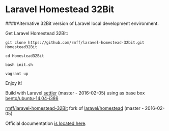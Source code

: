 # Laravel Homestead 32Bit

####Alternative 32Bit version of Laravel local development environment.




Get Laravel Homestead 32Bit:



```
git clone https://github.com/rmff/laravel-homestead-32bit.git Homestead32Bit

cd Homestead32Bit

bash init.sh

vagrant up
```



Enjoy it!




Build with Laravel [settler](https://github.com/laravel/settler) (master - 2016-02-05) using as base box [bento/ubuntu-14.04-i386](https://atlas.hashicorp.com/bento/boxes/ubuntu-14.04)




[rmff/laravel-homestead-32Bit](https://github.com/rmff/laravel-homestead-32bit) fork of [laravel/homestead](https://github.com/laravel/homestead) (master - 2016-02-05)




Official documentation [is located here](http://laravel.com/docs/homestead).
